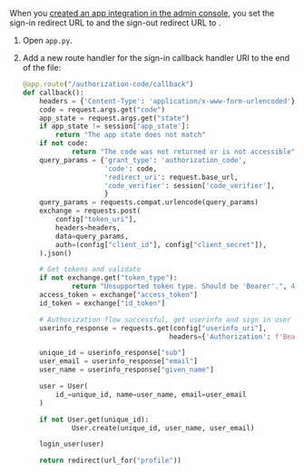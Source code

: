 When you [created an app integration in the admin console](#create-an-app-integration-in-the-admin-console), you set the sign-in redirect URL to <StackSnippet snippet="signinredirecturi" inline /> and the sign-out redirect URL to <StackSnippet snippet="signoutredirecturi" inline />.

1. Open `app.py`.
1. Add a new route handler for the sign-in callback handler URI to the end of the file:

   ```py
   @app.route("/authorization-code/callback")
   def callback():
       headers = {'Content-Type': 'application/x-www-form-urlencoded'}
       code = request.args.get("code")
       app_state = request.args.get("state")
       if app_state != session['app_state']:
           return "The app state does not match"
       if not code:
               return "The code was not returned or is not accessible", 403
       query_params = {'grant_type': 'authorization_code',
                       'code': code,
                       'redirect_uri': request.base_url,
                       'code_verifier': session['code_verifier'],
                       }
       query_params = requests.compat.urlencode(query_params)
       exchange = requests.post(
           config["token_uri"],
           headers=headers,
           data=query_params,
           auth=(config["client_id"], config["client_secret"]),
       ).json()

       # Get tokens and validate
       if not exchange.get("token_type"):
               return "Unsupported token type. Should be 'Bearer'.", 403
       access_token = exchange["access_token"]
       id_token = exchange["id_token"]

       # Authorization flow successful, get userinfo and sign in user
       userinfo_response = requests.get(config["userinfo_uri"],
                                       headers={'Authorization': f'Bearer {access_token}'}).json()

       unique_id = userinfo_response["sub"]
       user_email = userinfo_response["email"]
       user_name = userinfo_response["given_name"]

       user = User(
           id_=unique_id, name=user_name, email=user_email
       )

       if not User.get(unique_id):
               User.create(unique_id, user_name, user_email)

       login_user(user)

       return redirect(url_for("profile"))
   ```
